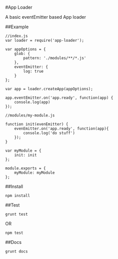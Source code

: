 #App Loader

A basic eventEmitter based App loader


##Example

```
//index.js
var loader = require('app-loader');

var appOptions = {
	glob: {
		pattern: './modules/**/*.js'
	},
	eventEmitter: {
		log: true
	}
};

var app = loader.createApp(appOptions);

app.eventEmitter.on('app.ready', function(app) {
	console.log(app)
});

```

```
//modules/my-module.js

function init(evenEmitter) {
	evenEmitter.on('app.ready', function(app){
		console.log('do stuff')
	});
}

var myModule = {
	init: init
};

module.exports = {
	myModule: myModule
};

```

##Install

``npm install``



##Test

``grunt test``

OR

``npm test``



##Docs

``grunt docs``

